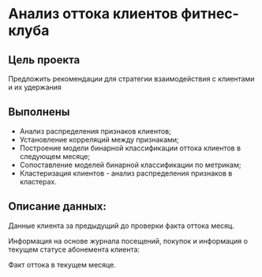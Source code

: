 
# Анализ оттока клиентов фитнес-клуба

## Цель проекта

Предложить рекомендации для стратегии взаимодействия с клиентами и их удержания

## Выполнены

<ul>
<li> Анализ распределения признаков клиентов;</li>
<li> Установление корреляций между признаками;</li> 
<li> Построение модели бинарной классификации оттока клиентов в следующем месяце;</li>
<li> Сопоставление моделей бинарной классификации по метрикам;</li>    
<li> Кластеризация клиентов - анализ распределения признаков в кластерах.</li>     
</ul>

## Описание данных:

Данные клиента за предыдущий до проверки факта оттока месяц.
    
Информация на основе журнала посещений, покупок и информация о текущем статусе абонемента клиента:

Факт оттока в текущем месяце.
